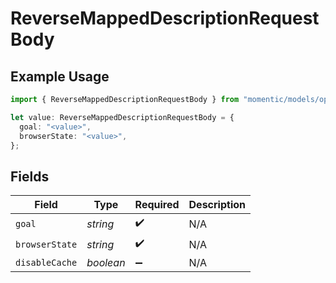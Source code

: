 # ReverseMappedDescriptionRequestBody

## Example Usage

```typescript
import { ReverseMappedDescriptionRequestBody } from "momentic/models/operations";

let value: ReverseMappedDescriptionRequestBody = {
  goal: "<value>",
  browserState: "<value>",
};
```

## Fields

| Field              | Type               | Required           | Description        |
| ------------------ | ------------------ | ------------------ | ------------------ |
| `goal`             | *string*           | :heavy_check_mark: | N/A                |
| `browserState`     | *string*           | :heavy_check_mark: | N/A                |
| `disableCache`     | *boolean*          | :heavy_minus_sign: | N/A                |